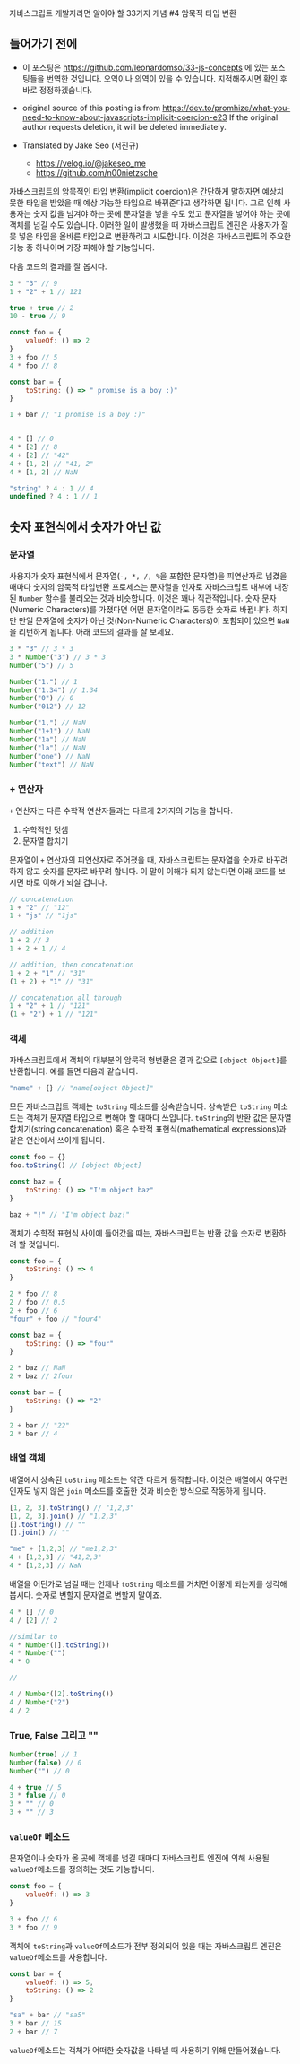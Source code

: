 자바스크립트 개발자라면 알아야 할 33가지 개념 #4 암묵적 타입 변환

## 들어가기 전에
- 이 포스팅은 https://github.com/leonardomso/33-js-concepts 에 있는 포스팅들을 번역한 것입니다. 오역이나 의역이 있을 수 있습니다. 지적해주시면 확인 후 바로 정정하겠습니다.

- original source of this posting is from https://dev.to/promhize/what-you-need-to-know-about-javascripts-implicit-coercion-e23 If the original author requests deletion, it will be deleted immediately.

- Translated by Jake Seo (서진규)

	- https://velog.io/@jakeseo_me
	- https://github.com/n00nietzsche



자바스크립트의 암묵적인 타입 변환(implicit coercion)은 간단하게 말하자면 예상치 못한 타입을 받았을 때 예상 가능한 타입으로 바꿔준다고 생각하면 됩니다. 그로 인해 사용자는 숫자 값을 넘겨야 하는 곳에 문자열을 넣을 수도 있고 문자열을 넣어야 하는 곳에 객체를 넘길 수도 있습니다. 이러한 일이 발생했을 때 자바스크립트 엔진은 사용자가 잘못 넣은 타입을 올바른 타입으로 변환하려고 시도합니다. 이것은 자바스크립트의 주요한 기능 중 하나이며 가장 피해야 할 기능입니다.

다음 코드의 결과를 잘 봅시다.

```javascript
3 * "3" // 9
1 + "2" + 1 // 121

true + true // 2
10 - true // 9

const foo = {
	valueOf: () => 2  
}
3 + foo // 5
4 * foo // 8

const bar = {
	toString: () => " promise is a boy :)"  
}

1 + bar // "1 promise is a boy :)"


4 * [] // 0
4 * [2] // 8
4 + [2] // "42"
4 + [1, 2] // "41, 2"
4 * [1, 2] // NaN

"string" ? 4 : 1 // 4
undefined ? 4 : 1 // 1
```
## 숫자 표현식에서 숫자가 아닌 값
### 문자열

사용자가 숫자 표현식에서 문자열(`-, *, /, %`을 포함한 문자열)을 피연산자로 넘겼을 때마다 숫자의 암묵적 타입변환 프로세스는 문자열을 인자로 자바스크립트 내부에 내장된 `Number` 함수를 불러오는 것과 비슷합니다. 이것은 꽤나 직관적입니다. 숫자 문자(Numeric Characters)를 가졌다면 어떤 문자열이라도 동등한 숫자로 바뀝니다. 하지만 만일 문자열에 숫자가 아닌 것(Non-Numeric Characters)이 포함되어 있으면 `NaN`을 리턴하게 됩니다. 아래 코드의 결과를 잘 보세요.

```javascript
3 * "3" // 3 * 3
3 * Number("3") // 3 * 3
Number("5") // 5

Number("1.") // 1
Number("1.34") // 1.34
Number("0") // 0
Number("012") // 12

Number("1,") // NaN
Number("1+1") // NaN
Number("1a") // NaN
Number("la") // NaN
Number("one") // NaN
Number("text") // NaN
```

### + 연산자
`+` 연산자는 다른 수학적 연산자들과는 다르게 2가지의 기능을 합니다.
1. 수학적인 덧셈
2. 문자열 합치기

문자열이 `+` 연산자의 피연산자로 주어졌을 때, 자바스크립트는 문자열을 숫자로 바꾸려 하지 않고 숫자를 문자로 바꾸려 합니다. 이 말이 이해가 되지 않는다면 아래 코드를 보시면 바로 이해가 되실 겁니다.

```javascript
// concatenation
1 + "2" // "12"
1 + "js" // "1js"

// addition
1 + 2 // 3
1 + 2 + 1 // 4

// addition, then concatenation
1 + 2 + "1" // "31"
(1 + 2) + "1" // "31"

// concatenation all through
1 + "2" + 1 // "121"
(1 + "2") + 1 // "121"
```

### 객체
자바스크립트에서 객체의 대부분의 암묵적 형변환은 결과 값으로 `[object Object]`를 반환합니다.
예를 들면 다음과 같습니다.

```javascript
"name" + {} // "name[object Object]"
```

모든 자바스크립트 객체는 `toString` 메소드를 상속받습니다. 상속받은 `toString` 메소드는 객체가 문자열 타입으로 변해야 할 때마다 쓰입니다. `toString`의 반환 값은 문자열 합치기(string concatenation) 혹은 수학적 표현식(mathematical expressions)과 같은 연산에서 쓰이게 됩니다.

```javascript
const foo = {}
foo.toString() // [object Object]

const baz = {
	toString: () => "I'm object baz"  
}

baz + "!" // "I'm object baz!"
```

객체가 수학적 표현식 사이에 들어갔을 때는, 자바스크립트는 반환 값을 숫자로 변환하려 할 것입니다. 

```javascript
const foo = {
	toString: () => 4  
}

2 * foo // 8
2 / foo // 0.5
2 + foo // 6
"four" + foo // "four4"

const baz = { 
	toString: () => "four"  
}

2 * baz // NaN
2 + baz // 2four

const bar = {
	toString: () => "2"  
}

2 + bar // "22"
2 * bar // 4
```

### 배열 객체
배열에서 상속된 `toString` 메소드는 약간 다르게 동작합니다. 이것은 배열에서 아무런 인자도 넣지 않은 `join` 메소드를 호출한 것과 비슷한 방식으로 작동하게 됩니다.

```javascript
[1, 2, 3].toString() // "1,2,3"
[1, 2, 3].join() // "1,2,3"
[].toString() // ""
[].join() // ""

"me" + [1,2,3] // "me1,2,3"
4 + [1,2,3] // "41,2,3"
4 * [1,2,3] // NaN
```

배열을 어딘가로 넘길 때는 언제나 `toString` 메소드를 거치면 어떻게 되는지를 생각해봅시다. 숫자로 변할지 문자열로 변할지 말이죠.

```javascript
4 * [] // 0
4 / [2] // 2

//similar to 
4 * Number([].toString())
4 * Number("")
4 * 0

// 

4 / Number([2].toString())
4 / Number("2")
4 / 2
```

### True, False 그리고 ""
```javascript
Number(true) // 1
Number(false) // 0
Number("") // 0

4 + true // 5
3 * false // 0
3 * "" // 0
3 + "" // 3
```

### `valueOf` 메소드
문자열이나 숫자가 올 곳에 객체를 넘길 때마다 자바스크립트 엔진에 의해 사용될 `valueOf`메소드를 정의하는 것도 가능합니다.

```javascript
const foo = {
	valueOf: () => 3  
}

3 + foo // 6
3 * foo // 9
```

객체에 `toString`과 `valueOf`메소드가 전부 정의되어 있을 때는 자바스크립트 엔진은 `valueOf`메소드를 사용합니다.

```javascript
const bar = {
	valueOf: () => 5,
	toString: () => 2
}

"sa" + bar // "sa5"
3 * bar // 15
2 + bar // 7
```

`valueOf`메소드는 객체가 어떠한 숫자값을 나타낼 때 사용하기 위해 만들어졌습니다.
